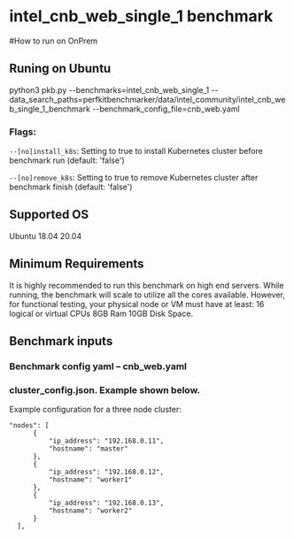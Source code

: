 # intel_cnb_web_single_1 benchmark

#How to run on OnPrem
## Runing on Ubuntu
  python3 pkb.py --benchmarks=intel_cnb_web_single_1 --data_search_paths=perfkitbenchmarker/data/intel_community/intel_cnb_web_single_1_benchmark --benchmark_config_file=cnb_web.yaml

### Flags:

`--[no]install_k8s`: Setting to true to install Kubernetes cluster before benchmark run
    (default: 'false')

`--[no]remove_k8s`: Setting to true to remove Kubernetes cluster after benchmark finish
    (default: 'false')

## Supported OS
  Ubuntu 18.04 20.04

## Minimum Requirements
   It is highly recommended to run this benchmark on high end servers. While running, the benchmark will scale to utilize all the cores available. However, for functional testing, your physical node or VM must have at least:
	16 logical or virtual CPUs
	8GB Ram
	10GB Disk Space.

## Benchmark inputs
### Benchmark config yaml – cnb_web.yaml

### cluster_config.json. Example shown below.
Example configuration for a three node cluster:
  ```
 "nodes": [
        {
            "ip_address": "192.168.0.11",
            "hostname": "master"
        },
        {
            "ip_address": "192.168.0.12",
            "hostname": "worker1"
        },
        {
            "ip_address": "192.168.0.13",
            "hostname": "worker2"
        }
    ],
  ```
